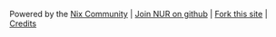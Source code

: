 Powered by the [Nix Community](https://nix-community.org/) |
[Join NUR on github](https://github.com/nix-community/NUR) |
[Fork this site](https://github.com/nix-community/nur-search) |
[Credits](/credits/)
